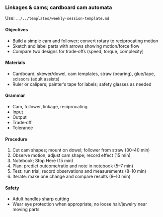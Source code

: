 ### Linkages & cams; cardboard cam automata

Use: `../../templates/weekly-session-template.md`

#### Objectives
- Build a simple cam and follower; convert rotary to reciprocating motion
- Sketch and label parts with arrows showing motion/force flow
- Compare two designs for trade‑offs (speed, torque, complexity)

#### Materials
- Cardboard, skewer/dowel, cam templates, straw (bearing), glue/tape, scissors (adult assists)
- Ruler or calipers; painter’s tape for labels; safety glasses as needed

#### Grammar
- Cam, follower, linkage, reciprocating
- Input
- Output
- Trade‑off
- Tolerance

#### Procedure
1) Cut cam shapes; mount on dowel; follower from straw (30–40 min)
2) Observe motion; adjust cam shape; record effect (15 min)
3) Notebook; Stop Here (15 min)
4) Plan: predict outcome/ratio and note in notebook (5–7 min)
5) Test: run trial, record observations and measurements (8–10 min)
6) Iterate: make one change and compare results (8–10 min)

#### Safety
- Adult handles sharp cutting
- Wear eye protection when appropriate; no loose hair/jewelry near moving parts

<!-- enriched: v1 -->
